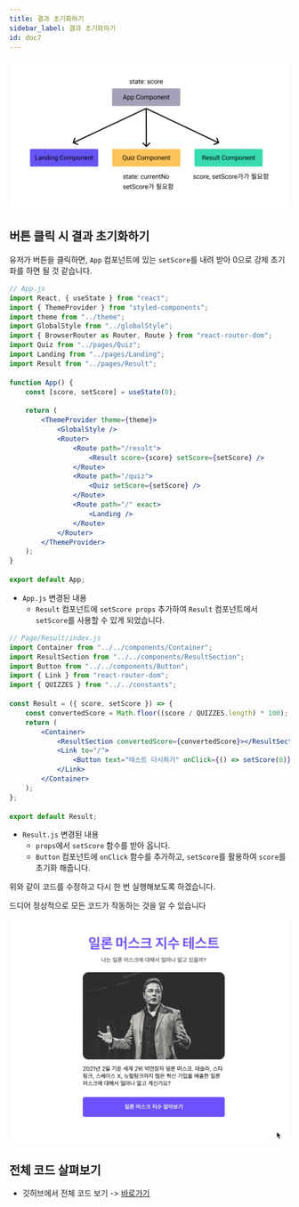 ```yaml
---
title: 결과 초기화하기
sidebar_label: 결과 초기화하기
id: doc7
---
```


![Group_22.png](4_7/Group_22.png)

## 버튼 클릭 시 결과 초기화하기

유저가 버튼을 클릭하면, `App` 컴포넌트에 있는 `setScore`를 내려 받아 0으로 강제 초기화를 하면 될 것 같습니다.

```jsx
// App.js
import React, { useState } from "react";
import { ThemeProvider } from "styled-components";
import theme from "../theme";
import GlobalStyle from "../globalStyle";
import { BrowserRouter as Router, Route } from "react-router-dom";
import Quiz from "../pages/Quiz";
import Landing from "../pages/Landing";
import Result from "../pages/Result";

function App() {
	const [score, setScore] = useState(0);

	return (
		<ThemeProvider theme={theme}>
			<GlobalStyle />
			<Router>
				<Route path="/result">
					<Result score={score} setScore={setScore} />
				</Route>
				<Route path="/quiz">
					<Quiz setScore={setScore} />
				</Route>
				<Route path="/" exact>
					<Landing />
				</Route>
			</Router>
		</ThemeProvider>
	);
}

export default App;
```

- `App.js` 변경된 내용
  - `Result` 컴포넌트에 `setScore props` 추가하여 `Result` 컴포넌트에서 `setScore`를 사용할 수 있게 되었습니다.

```jsx
// Page/Result/index.js
import Container from "../../components/Container";
import ResultSection from "../../components/ResultSection";
import Button from "../../components/Button";
import { Link } from "react-router-dom";
import { QUIZZES } from "../../constants";

const Result = ({ score, setScore }) => {
	const convertedScore = Math.floor((score / QUIZZES.length) * 100);
	return (
		<Container>
			<ResultSection convertedScore={convertedScore}></ResultSection>
			<Link to="/">
				<Button text="테스트 다시하기" onClick={() => setScore(0)}></Button>
			</Link>
		</Container>
	);
};

export default Result;
```

- `Result.js` 변경된 내용
  - `props`에서 `setScore` 함수를 받아 옵니다.
  - `Button` 컴포넌트에 `onClick` 함수를 추가하고, `setScore`를 활용하여 `score`를 초기화 해줍니다.

위와 같이 코드를 수정하고 다시 한 번 실행해보도록 하겠습니다.

드디어 정상적으로 모든 코드가 작동하는 것을 알 수 있습니다

![full-page](4_7/Kapture_2021-03-08_at_23.57.58.gif)

## 전체 코드 살펴보기

- 깃허브에서 전체 코드 보기 -> [바로가기](https://github.com/CodePotStudio/starter-quiz-app/tree/week04-07)

